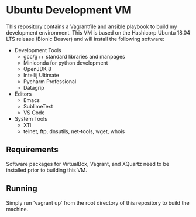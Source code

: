 # Ubuntu Development VM

This repository contains a Vagrantfile and ansible playbook to build my development environment. This VM is based on the Hashicorp Ubuntu 18.04 LTS release (Bionic Beaver) and will install the following software:

* Development Tools
  * gcc/g++ standard libraries and manpages
  * Miniconda for python development
  * OpenJDK 8
  * Intellij Ultimate
  * Pycharm Professional
  * Datagrip
* Editors
  * Emacs
  * SublimeText
  * VS Code
* System Tools
  *  X11
  * telnet, ftp, dnsutils, net-tools, wget, whois

## Requirements

Software packages for VirtualBox, Vagrant, and XQuartz need to be installed prior to building this VM.

## Running

Simply run 'vagrant up' from the root directory of this repository to build the machine.
